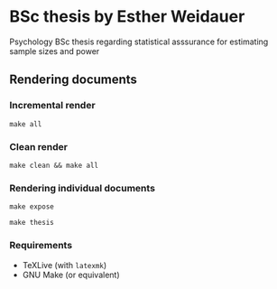 # BSc thesis by Esther Weidauer

Psychology BSc thesis regarding statistical asssurance for estimating sample sizes and power

## Rendering documents

### Incremental render

```
make all
```

### Clean render

```
make clean && make all
```

### Rendering individual documents

```
make expose
```

```
make thesis
```

### Requirements

- TeXLive (with `latexmk`)
- GNU Make (or equivalent)
